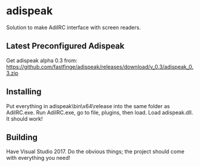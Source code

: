 # adispeak
Solution to make AdiIRC interface with screen readers.

## Latest Preconfigured Adispeak

Get adispeak alpha 0.3 from:
https://github.com/fastfinge/adispeak/releases/download/v_0.3/adispeak_0.3.zip

## Installing

Put everything in adispeak\bin\x64\release into the same folder as AdiIRC.exe. Run AdiIRC.exe, go to file, plugins, then load. Load adispeak.dll.  It should work!  

## Building

Have Visual Studio 2017. Do the obvious things; the project should come with everything you need!
